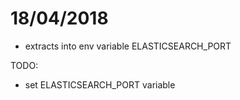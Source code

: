 # 18/04/2018

- extracts into env variable ELASTICSEARCH_PORT

TODO:
- set ELASTICSEARCH_PORT variable